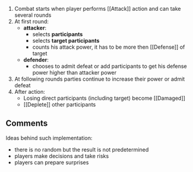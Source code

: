 1. Combat starts when player performs [[Attack]] action and can take several rounds
2. At first round:
	- **attacker**:
		- selects **participants**
		- selects **target participants**
		- counts his attack power, it has to be more then [[Defense]] of target
	- **defender**:
		- chooses to admit defeat or add participants to get his defense power higher than attacker power
3. At following rounds parties continue to increase their power or admit defeat
4. After action:
	- Losing direct participants (including target) become [[Damaged]]
	- [[Deplete]] other participants

## Comments
Ideas behind such implementation:
- there is no random but the result is not predetermined
- players make decisions and take risks
- players can prepare surprises
